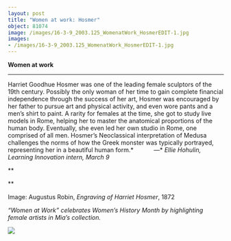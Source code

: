 ```yaml
---
layout: post
title: "Women at work: Hosmer"
object: 81074
image: /images/16-3-9_2003.125_WomenatWork_HosmerEDIT-1.jpg
images:
- /images/16-3-9_2003.125_WomenatWork_HosmerEDIT-1.jpg
---
```

**Women at work**

****

 Harriet Goodhue Hosmer was one of the leading female sculptors of the 19th century. Possibly the only woman of her time to gain complete financial independence through the success of her art, Hosmer was encouraged by her father to pursue art and physical activity, and even wore pants and a men’s shirt to paint. A rarity for females at the time, she got to study live models in Rome, helping her to master the anatomical proportions of the human body. Eventually, she even led her own studio in Rome, one comprised of all men. Hosmer’s Neoclassical interpretation of Medusa challenges the norms of how the Greek monster was typically portrayed, representing her in a beautiful human form.*     
       —* *Ellie Hohulin, Learning Innovation intern, March 9*

**

**

Image: Augustus Robin, *Engraving of Harriet Hosmer*, 1872

*“Women at Work” celebrates Women’s History Month by highlighting female artists in Mia’s collection.*

![]({{siteurl.base}}/images/16-3-9_2003.125_WomenatWork_HosmerEDIT-1.jpg)

